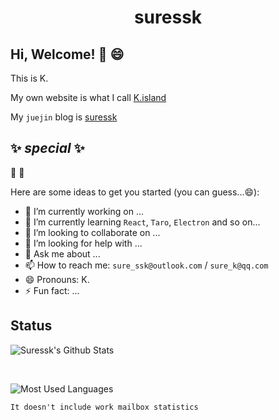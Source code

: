 # <div align="center">suressk</div>

## Hi, Welcome! 👋 😄

This is K.

My own website is what I call [K.island](http://suressk.com)

My `juejin` blog is [suressk](https://juejin.cn/user/3940246036945822)

## ✨ _special_ ✨

🤩 🧐

Here are some ideas to get you started (you can guess...😄):

- 🔭 I’m currently working on ...
- 🌱 I’m currently learning `React`, `Taro`, `Electron` and so on...
- 👯 I’m looking to collaborate on ...
- 🤔 I’m looking for help with ...
- 💬 Ask me about ...
- 📫 How to reach me: `sure_ssk@outlook.com` / `sure_k@qq.com`
- 😄 Pronouns: K.
- ⚡ Fun fact: ...

## Status

![Suressk's Github Stats](https://github-readme-stats.vercel.app/api?username=suressk&layout=compact&theme=onedark)

<br />

![Most Used Languages](https://github-readme-stats.vercel.app/api/top-langs/?username=suressk&layout=compact&theme=onedark)

`It doesn't include work mailbox statistics`
